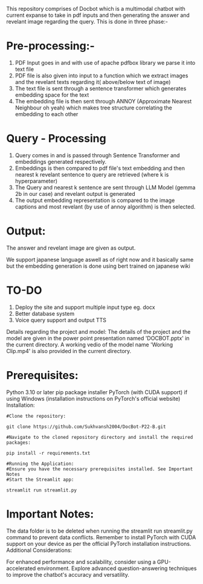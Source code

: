 This repository comprises of Docbot which is a multimodal chatbot with current expanse to take in pdf inputs and then generating the answer and revelant image regarding the query. This is done in three phase:- 

# Pre-processing:- 

1. PDF Input goes in and with use of apache pdfbox library we parse it into text file
2. PDF file is also given into input to a function which we extract images and the revelant texts regarding it( above/below text of image)
3. The text file is sent through a sentence transformer which generates embedding space for the text 
4. The embedding file is then sent through ANNOY (Approximate Nearest Neighbour oh yeah) which makes tree structure correlating the embedding to each other 

# Query - Processing

1. Query comes in and is passed through Sentence Transformer and embeddings generated respectively.
2. Embeddings is then compared to pdf file's text embedding and then nearest k revelant sentence to query are retrieved (where k is hyperparameter)
3. The Query and nearest k sentence are sent through LLM Model (gemma 2b in our case) and revelant output is generated 
4. The output embedding representation is compared to the image captions and most revelant (by use of annoy algorithm) is then selected. 

# Output: 
The answer and revelant image are given as output. 


We support japanese language aswell as of right now and it basically same but the embedding generation is done using bert trained on japanese wiki 

# TO-DO 
1. Deploy the site and support multiple input type eg. docx
2. Better database system 
3. Voice query support and output TTS

Details regarding the project and model:
    The details of the project and the model are given in the power point presentation named 'DOCBOT.pptx' in the current directory. A working vedio of the model name 'Working Clip.mp4' is also provided in the current directory.

# Prerequisites:

Python 3.10 or later
pip package installer
PyTorch (with CUDA support) if using Windows (installation instructions on PyTorch's official website)
Installation:

```shell
#Clone the repository:

git clone https://github.com/Sukhvansh2004/DocBot-P22-B.git

#Navigate to the cloned repository directory and install the required packages:

pip install -r requirements.txt

#Running the Application:
#Ensure you have the necessary prerequisites installed. See Important Notes
#Start the Streamlit app:

streamlit run streamlit.py
```

# Important Notes:

The data folder is to be deleted when running the streamlit run streamlit.py command to prevent data conflicts.
Remember to install PyTorch with CUDA support on your device as per the official PyTorch installation instructions.
Additional Considerations:

For enhanced performance and scalability, consider using a GPU-accelerated environment.
Explore advanced question-answering techniques to improve the chatbot's accuracy and versatility.